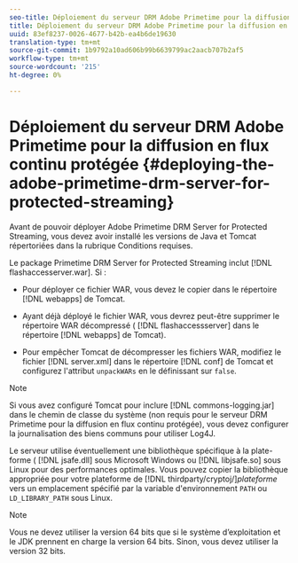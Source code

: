 ```yaml
---
seo-title: Déploiement du serveur DRM Adobe Primetime pour la diffusion en continu protégée
title: Déploiement du serveur DRM Adobe Primetime pour la diffusion en continu protégée
uuid: 83ef8237-0026-4677-b42b-ea4b6de19630
translation-type: tm+mt
source-git-commit: 1b9792a10ad606b99b6639799ac2aacb707b2af5
workflow-type: tm+mt
source-wordcount: '215'
ht-degree: 0%

---
```



# Déploiement du serveur DRM Adobe Primetime pour la diffusion en flux continu protégée {#deploying-the-adobe-primetime-drm-server-for-protected-streaming}

Avant de pouvoir déployer Adobe Primetime DRM Server for Protected Streaming, vous devez avoir installé les versions de Java et Tomcat répertoriées dans la rubrique Conditions requises.

Le package Primetime DRM Server for Protected Streaming inclut [!DNL flashaccesserver.war]. Si :

* Pour déployer ce fichier WAR, vous devez le copier dans le répertoire [!DNL webapps] de Tomcat.
* Ayant déjà déployé le fichier WAR, vous devrez peut-être supprimer le répertoire WAR décompressé ( [!DNL flashaccessserver] dans le répertoire [!DNL webapps] de Tomcat).

* Pour empêcher Tomcat de décompresser les fichiers WAR, modifiez le fichier [!DNL server.xml] dans le répertoire [!DNL conf] de Tomcat et configurez l&#39;attribut `unpackWARs` en le définissant sur `false`.

>[!NOTE]
>
>Si vous avez configuré Tomcat pour inclure [!DNL commons-logging.jar] dans le chemin de classe du système (non requis pour le serveur DRM Primetime pour la diffusion en flux continu protégée), vous devez configurer la journalisation des biens communs pour utiliser Log4J.

Le serveur utilise éventuellement une bibliothèque spécifique à la plate-forme ( [!DNL jsafe.dll] sous Microsoft Windows ou [!DNL libjsafe.so] sous Linux pour des performances optimales. Vous pouvez copier la bibliothèque appropriée pour votre plateforme de [!DNL thirdparty/cryptoj/]*plateforme* vers un emplacement spécifié par la variable d&#39;environnement `PATH` ou `LD_LIBRARY_PATH` sous Linux.

>[!NOTE]
>
>Vous ne devez utiliser la version 64 bits que si le système d’exploitation et le JDK prennent en charge la version 64 bits. Sinon, vous devez utiliser la version 32 bits.

